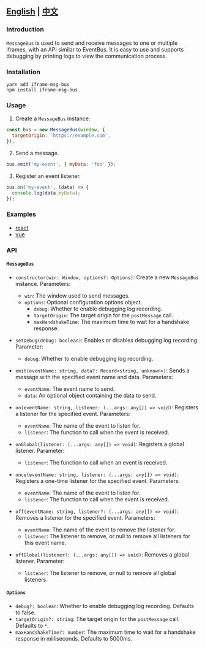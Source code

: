 ## [English](README.md) | [中文](readme_zh.md)

### Introduction

`MessageBus` is used to send and receive messages to one or multiple iframes, with an API similar to EventBus. It is easy to use and supports debugging by printing logs to view the communication process.

### Installation
```
yarn add iframe-msg-bus 
npm install iframe-msg-bus
```

### Usage

1. Create a `MessageBus` instance.

```javascript
const bus = new MessageBus(window, {
  targetOrigin: 'https://example.com',
});
```

2. Send a message.

```javascript
bus.emit('my-event', { myData: 'foo' });
```

3. Register an event listener.

```javascript
bus.on('my-event', (data) => {
  console.log(data.myData);
});
```

### Examples
- [react](https://github.com/2018Cool/message-bus/tree/main/examples/react)
- [vue](https://github.com/2018Cool/message-bus/tree/main/examples/vue)

### API

#### `MessageBus`

- `constructor(win: Window, options?: Options)`: Create a new `MessageBus` instance. Parameters:
  - `win`: The window used to send messages.
  - `options`: Optional configuration options object.
    - `debug`: Whether to enable debugging log recording.
    - `targetOrigin`: The target origin for the `postMessage` call.
    - `maxHandshakeTime`: The maximum time to wait for a handshake response.

- `setDebug(debug: boolean)`: Enables or disables debugging log recording. Parameter:
  - `debug`: Whether to enable debugging log recording.

- `emit(eventName: string, data?: Record<string, unknown>)`: Sends a message with the specified event name and data. Parameters:
  - `eventName`: The event name to send.
  - `data`: An optional object containing the data to send.

- `on(eventName: string, listener: (...args: any[]) => void)`: Registers a listener for the specified event. Parameters:
  - `eventName`: The name of the event to listen for.
  - `listener`: The function to call when the event is received.

- `onGlobal(listener: (...args: any[]) => void)`: Registers a global listener. Parameter:
  - `listener`: The function to call when an event is received.

- `once(eventName: string, listener: (...args: any[]) => void)`: Registers a one-time listener for the specified event. Parameters:
  - `eventName`: The name of the event to listen for.
  - `listener`: The function to call when the event is received.

- `off(eventName: string, listener?: (...args: any[]) => void)`: Removes a listener for the specified event. Parameters:
  - `eventName`: The name of the event to remove the listener for.
  - `listener`: The listener to remove, or null to remove all listeners for this event name.

- `offGlobal(listener?: (...args: any[]) => void)`: Removes a global listener. Parameter:
  - `listener`: The listener to remove, or null to remove all global listeners.

#### `Options`

- `debug?: boolean`: Whether to enable debugging log recording. Defaults to false.
- `targetOrigin?: string`: The target origin for the `postMessage` call. Defaults to `*`.
- `maxHandshakeTime?: number`: The maximum time to wait for a handshake response in milliseconds. Defaults to 5000ms.